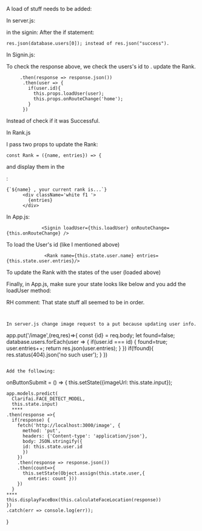 A load of stuff needs to be added: 

In server.js:

in the signin: After the if statement:
```
res.json(database.users[0]); instead of res.json("success"). 
```

In Signin.js:

To check the response above, we check the users's id to . update the Rank.
```
     .then(response => response.json())
      .then(user => {
        if(user.id){
          this.props.loadUser(user);
          this.props.onRouteChange('home');
        }
      })
```
Instead of check if it was Successful.

In Rank.js

I pass two props to update the Rank:
```
const Rank = ({name, entries}) => { 
```
and display them in the <div>:
```
{`${name} , your current rank is...`}
      <div className='white f1 '>
        {entries}
      </div>
```
In App.js:
```
             <Signin loadUser={this.loadUser} onRouteChange={this.onRouteChange} /> 
```
To load the User's id (like I mentioned above)
```
              <Rank name={this.state.user.name} entries={this.state.user.entries}/> 
```
To update the Rank with the states of the user (loaded above)

Finally, in App.js, make sure your state looks like below and you add the loadUser method:

RH comment: That state stuff all seemed to be in order.

```


In server.js change image request to a put because updating user info.

```
app.put('/image',(req,res)=>{
	const {id} = req.body;
	let found=false;
	database.users.forEach(user => {
		if(user.id === id) {
			found=true;
			user.entries++;
			return res.json(user.entries);
		} 
	})
	if(!found){
		res.status(404).json('no such user');
	}
})
```

Add the following:

```
onButtonSubmit = () => {
    this.setState({imageUrl: this.state.input});
   
    app.models.predict(
      Clarifai.FACE_DETECT_MODEL,
      this.state.input)
      ****
    .then(response =>{
      if(response) {
        fetch('http://localhost:3000/image', {
          method: 'put',
          headers: {'Content-type': 'application/json'},
          body: JSON.stringify({
          id: this.state.user.id
          })
        })
        .then(response => response.json())
        .then(count=>{
          this.setState(Object.assign(this.state.user,{
            entries: count }))
        })
      }
    ****
    this.displayFaceBox(this.calculateFaceLocation(response))
    })
    .catch(err => console.log(err));
  }
  
```
